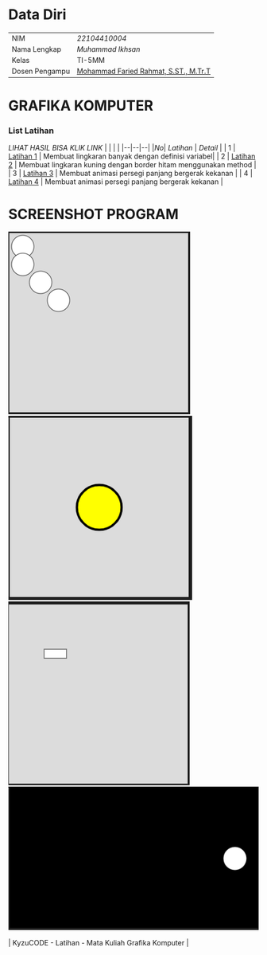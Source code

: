 # Data Diri

|  |  |
|--|--|
| NIM | *22104410004* |
| Nama Lengkap | *Muhammad Ikhsan* |
| Kelas | TI-5MM |
| Dosen Pengampu | [Mohammad Faried Rahmat, S.ST., M.Tr.T](https://github.com/fariedrahmat) |

# GRAFIKA KOMPUTER
### List Latihan
*LIHAT HASIL BISA KLIK LINK*
|  |  |  |
|--|--|--|
|*No*| *Latihan* | *Detail* |
| 1 | [Latihan 1](https://kyzutogh.github.io/P5JS-Part2/Latihan1/) | Membuat lingkaran banyak dengan definisi variabel|
| 2 | [Latihan 2](https://kyzutogh.github.io/P5JS-Part2/Latihan2/) | Membuat lingkaran kuning dengan border hitam menggunakan method |
| 3 | [Latihan 3](https://kyzutogh.github.io/P5JS-Part2/Latihan3/) | Membuat animasi persegi panjang bergerak kekanan |
| 4 | [Latihan 4](https://kyzutogh.github.io/P5JS-Part2/Latihan4/) | Membuat animasi persegi panjang bergerak kekanan |
# SCREENSHOT PROGRAM
![Latihan 1](https://github.com/KyzutoGH/P5JS-Part2/blob/main/Latihan1/Screenshot%202024-10-10%20094309.png)
![Latihan 2](https://github.com/KyzutoGH/P5JS-Part2/blob/main/Latihan2/Screenshot%202024-10-10%20094932.png)
![Latihan 3](https://github.com/KyzutoGH/P5JS-Part2/blob/main/Latihan3/Screenshot%202024-10-10%20095435.png)
![Latihan 4](https://github.com/KyzutoGH/P5JS-Part2/blob/main/Latihan4/Screenshot%202024-10-10%20100907.png)

| KyzuCODE - Latihan - Mata Kuliah Grafika Komputer |


